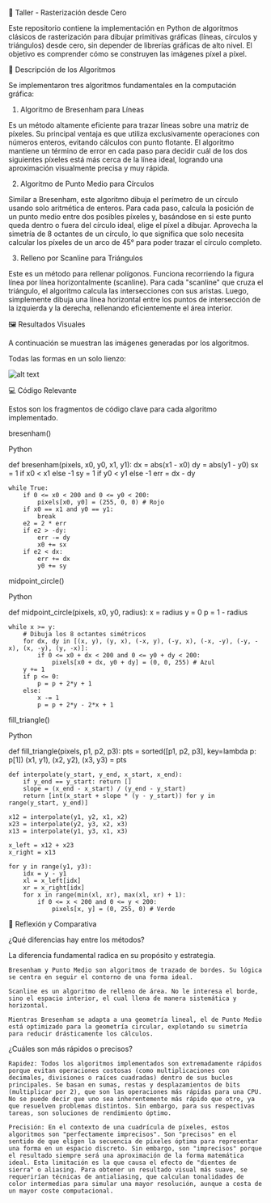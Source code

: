 
🎨 Taller - Rasterización desde Cero

Este repositorio contiene la implementación en Python de algoritmos clásicos de rasterización para dibujar primitivas gráficas (líneas, círculos y triángulos) desde cero, sin depender de librerías gráficas de alto nivel. El objetivo es comprender cómo se construyen las imágenes píxel a píxel.

📝 Descripción de los Algoritmos

Se implementaron tres algoritmos fundamentales en la computación gráfica:

1. Algoritmo de Bresenham para Líneas

Es un método altamente eficiente para trazar líneas sobre una matriz de píxeles. Su principal ventaja es que utiliza exclusivamente operaciones con números enteros, evitando cálculos con punto flotante. El algoritmo mantiene un término de error en cada paso para decidir cuál de los dos siguientes píxeles está más cerca de la línea ideal, logrando una aproximación visualmente precisa y muy rápida.

2. Algoritmo de Punto Medio para Círculos

Similar a Bresenham, este algoritmo dibuja el perímetro de un círculo usando solo aritmética de enteros. Para cada paso, calcula la posición de un punto medio entre dos posibles píxeles y, basándose en si este punto queda dentro o fuera del círculo ideal, elige el píxel a dibujar. Aprovecha la simetría de 8 octantes de un círculo, lo que significa que solo necesita calcular los píxeles de un arco de 45° para poder trazar el círculo completo.

3. Relleno por Scanline para Triángulos

Este es un método para rellenar polígonos. Funciona recorriendo la figura línea por línea horizontalmente (scanline). Para cada "scanline" que cruza el triángulo, el algoritmo calcula las intersecciones con sus aristas. Luego, simplemente dibuja una línea horizontal entre los puntos de intersección de la izquierda y la derecha, rellenando eficientemente el área interior.

🖼️ Resultados Visuales

A continuación se muestran las imágenes generadas por los algoritmos.

Todas las formas en un solo lienzo:

![alt text](resultados/Figure_1.png)

💻 Código Relevante

Estos son los fragmentos de código clave para cada algoritmo implementado.

bresenham()

Python

def bresenham(pixels, x0, y0, x1, y1):
    dx = abs(x1 - x0)
    dy = abs(y1 - y0)
    sx = 1 if x0 < x1 else -1
    sy = 1 if y0 < y1 else -1
    err = dx - dy
    
    while True:
        if 0 <= x0 < 200 and 0 <= y0 < 200:
            pixels[x0, y0] = (255, 0, 0) # Rojo
        if x0 == x1 and y0 == y1:
            break
        e2 = 2 * err
        if e2 > -dy:
            err -= dy
            x0 += sx
        if e2 < dx:
            err += dx
            y0 += sy

midpoint_circle()

Python

def midpoint_circle(pixels, x0, y0, radius):
    x = radius
    y = 0
    p = 1 - radius
    
    while x >= y:
        # Dibuja los 8 octantes simétricos
        for dx, dy in [(x, y), (y, x), (-x, y), (-y, x), (-x, -y), (-y, -x), (x, -y), (y, -x)]:
            if 0 <= x0 + dx < 200 and 0 <= y0 + dy < 200:
                pixels[x0 + dx, y0 + dy] = (0, 0, 255) # Azul
        y += 1
        if p <= 0:
            p = p + 2*y + 1
        else:
            x -= 1
            p = p + 2*y - 2*x + 1

fill_triangle()

Python

def fill_triangle(pixels, p1, p2, p3):
    pts = sorted([p1, p2, p3], key=lambda p: p[1])
    (x1, y1), (x2, y2), (x3, y3) = pts

    def interpolate(y_start, y_end, x_start, x_end):
        if y_end == y_start: return []
        slope = (x_end - x_start) / (y_end - y_start)
        return [int(x_start + slope * (y - y_start)) for y in range(y_start, y_end)]

    x12 = interpolate(y1, y2, x1, x2)
    x23 = interpolate(y2, y3, x2, x3)
    x13 = interpolate(y1, y3, x1, x3)
    
    x_left = x12 + x23
    x_right = x13

    for y in range(y1, y3):
        idx = y - y1
        xl = x_left[idx]
        xr = x_right[idx]
        for x in range(min(xl, xr), max(xl, xr) + 1):
            if 0 <= x < 200 and 0 <= y < 200:
                pixels[x, y] = (0, 255, 0) # Verde

🤔 Reflexión y Comparativa

¿Qué diferencias hay entre los métodos?

La diferencia fundamental radica en su propósito y estrategia.

    Bresenham y Punto Medio son algoritmos de trazado de bordes. Su lógica se centra en seguir el contorno de una forma ideal.

    Scanline es un algoritmo de relleno de área. No le interesa el borde, sino el espacio interior, el cual llena de manera sistemática y horizontal.

    Mientras Bresenham se adapta a una geometría lineal, el de Punto Medio está optimizado para la geometría circular, explotando su simetría para reducir drásticamente los cálculos.

¿Cuáles son más rápidos o precisos?

    Rapidez: Todos los algoritmos implementados son extremadamente rápidos porque evitan operaciones costosas (como multiplicaciones con decimales, divisiones o raíces cuadradas) dentro de sus bucles principales. Se basan en sumas, restas y desplazamientos de bits (multiplicar por 2), que son las operaciones más rápidas para una CPU. No se puede decir que uno sea inherentemente más rápido que otro, ya que resuelven problemas distintos. Sin embargo, para sus respectivas tareas, son soluciones de rendimiento óptimo.

    Precisión: En el contexto de una cuadrícula de píxeles, estos algoritmos son "perfectamente imprecisos". Son "precisos" en el sentido de que eligen la secuencia de píxeles óptima para representar una forma en un espacio discreto. Sin embargo, son "imprecisos" porque el resultado siempre será una aproximación de la forma matemática ideal. Esta limitación es la que causa el efecto de "dientes de sierra" o aliasing. Para obtener un resultado visual más suave, se requerirían técnicas de antialiasing, que calculan tonalidades de color intermedias para simular una mayor resolución, aunque a costa de un mayor coste computacional.